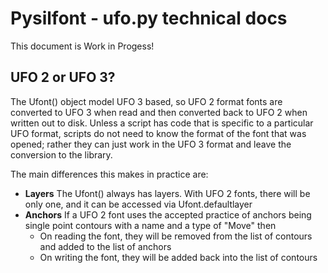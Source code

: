 # Pysilfont - ufo.py technical docs

This document is Work in Progess!

## UFO 2 or UFO 3?

The Ufont() object model UFO 3 based, so UFO 2 format fonts are converted to UFO 3 when read and then converted back to UFO 2 when written out to disk.  Unless a script has code that is specific to a particular UFO format, scripts do not need to know the format of the font that was opened; rather they can just work in the UFO 3 format and leave the conversion to the library.

The main differences this makes in practice are:
- **Layers** The Ufont() always has layers. With UFO 2 fonts, there will be only one, and it can be accessed via Ufont.defaultlayer
- **Anchors** If a UFO 2 font uses the accepted practice of anchors being single point contours with a name and a type of "Move" then
  - On reading the font, they will be removed from the list of contours and added to the list of anchors
  - On writing the font, they will be added back into the list of contours

